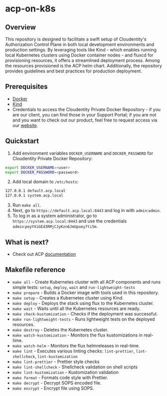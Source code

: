 # acp-on-k8s

## Overview

This repository is designed to facilitate a swift setup of Cloudentity's Authorization Control Plane in both local development environments and production settings. By leveraging tools like Kind - which enables running local Kubernetes clusters using Docker container nodes - and fluxcd for provisioning resources, it offers a streamlined deployment process. Among the resources provisioned is the ACP helm chart. Additionally, the repository provides guidelines and best practices for production deployment.

## Prerequisites

- [Docker](https://docs.docker.com/get-docker/)
- [Kind](https://kind.sigs.k8s.io/docs/user/quick-start/#installation)
- Credentials to access the Cloudentity Private Docker Repository - if you are our client, you can find those in your Support Portal; if you are not and you want to check out our product, feel free to request access via our [website](https://cloudentity.com).

## Quickstart

1. Add environment variables `DOCKER_USERNAME` and `DOCKER_PASSWORD` for Cloudentity Private Docker Repository:

```sh
export DOCKER_USERNAME=<user>
export DOCKER_PASSWORD=<password>
```

2. Add local domain to `/etc/hosts`:

```sh
127.0.0.1 default.acp.local
127.0.0.1 system.acp.local
```

3. Run `make all`.
4. Next, go to `https://default.acp.local:8443` and log in with `admin`:`admin`.
5. To log in as a system administrator, go to `https://system.acp.local:8443` and use the credentials `admin`:`peyYXiGEd3RMjCJyKzn6JmUpoey7ti5m`.

## What is next?

- Check out ACP [documentation](http://docs.authorization.cloudentity.com)

## Makefile reference

- `make all` - Create Kubernetes cluster with all ACP components and runs simple tests: `setup`, `deploy`, `wait` and `run-lightweight-tests`
- `make prepare` - Builds a Docker image with tools used in this repository.
- `make setup` - Creates a Kubernetes cluster using Kind.
- `make deploy` - Deploys the stack using flux to the Kubernetes cluster.
- `make wait` - Waits until all the Kubernetes resources are ready.
- `make check-kustomization` - Checks if the deployment was successful.
- `make run-lightweight-tests` - Runs lightweight tests on the deployed resources.
- `make destroy` - Deletes the Kubernetes cluster.
- `make watch-kustomization` - Monitors the flux kustomizations in real-time.
- `make watch-helm` - Monitors the flux helmreleases in real-time.
- `make lint` - Executes various linting checks: `lint-prettier`, `lint-shellcheck`, `lint-kustomization`
- `make lint-prettier` - Prettier style checks
- `make lint-shellcheck` - Shellcheck validation on shell scripts
- `make lint-kustomization` - Kustomization validation
- `make format` - Formats code style with Prettier.
- `make decrypt` - Decrypt SOPS encoded file.
- `make encrypt` - Encrypt file using SOPS.
